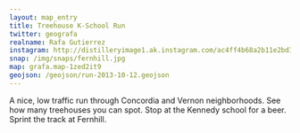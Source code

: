 ```yaml
---
layout: map_entry
title: Treehouse K-School Run
twitter: geografa
realname: Rafa Gutierrez
instagram: http://distilleryimage1.ak.instagram.com/ac4ff4b68a2b11e2bd3c22000a1faf7b_7.jpg
snap: /img/snaps/fernhill.jpg
map: grafa.map-1zed2it9
geojson: /geojson/run-2013-10-12.geojson
---
```

A nice, low traffic run through Concordia and Vernon neighborhoods. See how many treehouses you can spot. Stop at the Kennedy school for a beer. Sprint the track at Fernhill.
